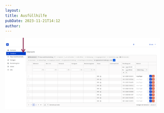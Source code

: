 ```yaml
---
layout: 
title: Ausfüllhilfe
pubDate: 2023-11-21T14:12
author: 
---
```


![image-beae2c.png](../../images/tutorials/image-beae2c.png)